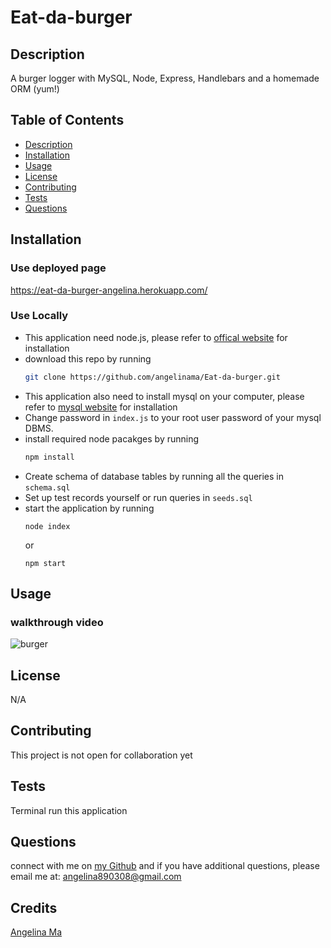 # Eat-da-burger
## Description
 A burger logger with MySQL, Node, Express, Handlebars and a homemade ORM (yum!)  

## Table of Contents
  * [Description](#description)
  * [Installation](#installation)
  * [Usage](#usage)
  * [License](#license)
  * [Contributing](#contributing)
  * [Tests](#tests)
  * [Questions](#questions)  

## Installation
### Use deployed page
https://eat-da-burger-angelina.herokuapp.com/

### Use Locally
- This application need node.js, please refer to [offical website](https://nodejs.org/en/download/) for installation
- download this repo by running
    ```bash
    git clone https://github.com/angelinama/Eat-da-burger.git
    ```
- This application also need to install mysql on your computer, please refer to [mysql website](https://www.mysql.com/downloads/) for installation
- Change password in ```index.js``` to your root user password of your mysql DBMS.
- install required node pacakges by running
    ```bash
    npm install
    ```
- Create schema of database tables by running all the queries in ```schema.sql```
- Set up test records yourself or run queries in ```seeds.sql```
- start the application by running
    ```
    node index
    ```
    or
    ```
    npm start
    ```

## Usage
### walkthrough video
![burger](https://user-images.githubusercontent.com/22566791/108817832-58679300-756d-11eb-9507-6a1fcf9755ef.gif)

## License
N/A

## Contributing
This project is not open for collaboration yet   
## Tests
Terminal run this application  
## Questions
connect with me on [my Github](https://github.com/angelinama) and if you have additional questions, please email me at: angelina890308@gmail.com
## Credits
[Angelina Ma](https://github.com/angelinama)

